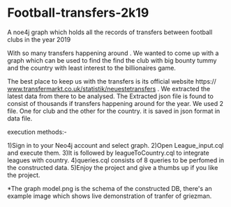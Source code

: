 # Football-transfers-2k19
A noe4j graph which holds all the records of transfers between football clubs in the year 2019

With so many transfers happening around . We wanted to come up with a graph which can be used to find the find the club with big bounty tummy and the country with least interest to the billionaires game.

The best place to keep us with the transfers is its official website https://
www.transfermarkt.co.uk/statistik/neuestetransfers . We extracted the latest data from there to be analysed. The Extracted json file is found to consist of thousands if transfers happening around for the year. We used 2 file. One for club and the other for the country. it is saved in json format in data file.

execution methods:-

1)Sign in to your Neo4j account and select graph.
2)Open League_input.cql and execute them.
3)It is followed by leagueToCountry.cql to integrate leagues with country.
4)queries.cql consists of 8 queries to be perfomed in the constructed data.
5)Enjoy the project and give a thumbs up if you like the project.


*The graph model.png is the schema of the constructed DB, there's an example image which shows live demonstration of tranfer of griezman.
